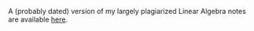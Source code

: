 A (probably dated) version of my largely plagiarized Linear Algebra notes are available [here]. 

[here]: https://drive.google.com/file/d/1jj_jUxL1pDjReAikCL0u1XOhm8HZpcx2/view?usp=sharing
